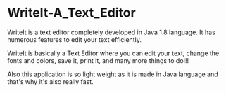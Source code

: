# WriteIt-A_Text_Editor
WriteIt is a text editor completely developed in Java 1.8 language. It has numerous features to edit your text efficiently.

WriteIt is basically a Text Editor where you can edit your text,
change the fonts and colors, save it, print it,
and many more things to do!!!

Also this application is so light weight as it is made in Java language and that's why it's also really fast.
